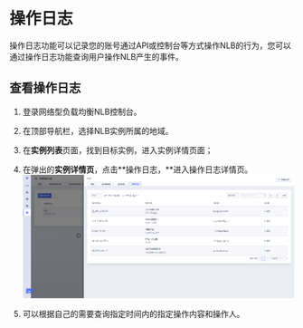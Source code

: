 # 操作日志

操作日志功能可以记录您的账号通过API或控制台等方式操作NLB的行为，您可以通过操作日志功能查询用户操作NLB产生的事件。

## 查看操作日志

1. 登录网络型负载均衡NLB控制台。
2. 在顶部导航栏，选择NLB实例所属的地域。
3. 在**实例列表**页面，找到目标实例，进入实例详情页面；
4. 在弹出的**实例详情页**，点击**操作日志，**进入操作日志详情页。
   ![图片注释](/images/NLB查看操作日志.png)
   
5. 可以根据自己的需要查询指定时间内的指定操作内容和操作人。